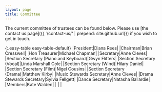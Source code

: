 ```yaml
---
layout: page
title: Committee
---
```


The current committee of trustees can be found below. Please use [the contact us page]({{ '/contact-us/' | prepend: site.github.url}}) if you wish to get in touch.

{:.easy-table easy-table-default}
|President|Diana Rees|
|Chairman|Brian Cresswell|
|Hon Treasurer|Michael Chapman|
|Secretary|Anne Cleves|
|Section Secretary (Piano and Keyboard)|Gwyn Flitters|
|Section Secretary (Vocal)|Linda Marshall Cole|
|Section Secretary (Wind)|Hilary Daniel|
|Section Secretary (Film)|Nigel Cousins|
|Section Secretary (Drama)|Matthew Kirby|
|Music Stewards Secretary|Anne Cleves|
|Drama Stewards Secretary|Sylvia Fellgett|
|Dance Secretary|Natasha Ballardie|
|Members|Kate Walden|
| | |
